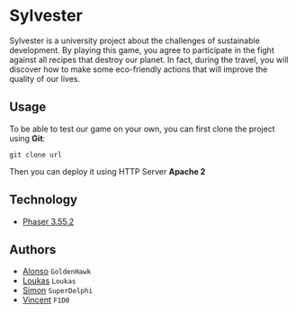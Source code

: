 # Sylvester
Sylvester is a university project about the challenges of sustainable development.
By playing this game, you agree to participate in the fight against all recipes that destroy our planet.
In fact, during the travel, you will discover how to make some eco-friendly actions that will improve the quality of our lives.

## Usage
To be able to test our game on your own, you can first clone the project using **Git**:

``git clone url``

Then you can deploy it using HTTP Server **Apache 2**

## Technology
* [Phaser 3.55.2](https://phaser.io)

## Authors
* [Alonso](https://github.com/) ``GoldenHawk``
* [Loukas](https://github.com/) ``Loukas``
* [Simon](https://github.com/SuperDelphi) ``SuperDelphi``
* [Vincent](https://github.com/Phindau) ``F1D0``